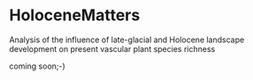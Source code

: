 # HoloceneMatters
Analysis of the influence of late-glacial and Holocene landscape development on present vascular plant species richness

coming soon;-)
